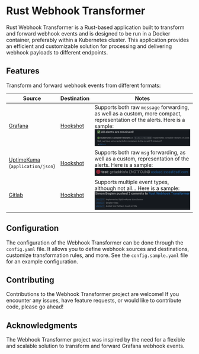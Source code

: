 # Rust Webhook Transformer

Rust Webhook Transformer is a Rust-based application built to transform and forward webhook events and is designed to be run in a Docker container, preferably within a Kubernetes cluster. This application provides an efficient and customizable solution for processing and delivering webhook payloads to different endpoints.

## Features

Transform and forward webhook events from different formats:

| Source | Destination | Notes |
| ------ | ----------- | ----- |
| [Grafana](https://grafana.com/) | [Hookshot](https://github.com/matrix-org/matrix-hookshot) | Supports both raw `message` forwarding, as well as a custom, more compact, representation of the alerts. Here is a sample: ![custom-format-sample](docs/grafana-to-hookshot.png) |
| [UptimeKuma](https://github.com/louislam/uptime-kuma)<br>(`application/json`) | [Hookshot](https://github.com/matrix-org/matrix-hookshot) | Supports both raw `msg` forwarding, as well as a custom, representation of the alerts. Here is a sample: ![custom-format-sample](docs/uptimekuma-to-hookshot.png) |
| [Gitlab](https://gitlab.com/) | [Hookshot](https://github.com/matrix-org/matrix-hookshot) | Supports multiple event types, although not all... Here is a sample: ![custom-format-sample](docs/gitlab-to-hookshot.png) |

## Configuration

The configuration of the Webhook Transformer can be done through the `config.yaml` file. It allows you to define webhook sources and destinations, customize transformation rules, and more. See the `config.sample.yaml` file for an example configuration.

## Contributing

Contributions to the Webhook Transformer project are welcome! If you encounter any issues, have feature requests, or would like to contribute code, please go ahead!

## Acknowledgments

The Webhook Transformer project was inspired by the need for a flexible and scalable solution to transform and forward Grafana webhook events.